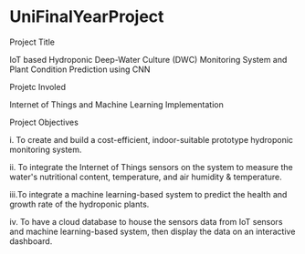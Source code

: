 # UniFinalYearProject

Project Title

IoT based Hydroponic Deep-Water Culture (DWC) Monitoring System and Plant Condition Prediction using CNN

Projetc Involed

Internet of Things and Machine Learning Implementation

Project Objectives 

i.  To create and build a cost-efficient, indoor-suitable prototype hydroponic monitoring system.

ii. To integrate the Internet of Things sensors on the system to measure the water's nutritional content, temperature, and air humidity & temperature.

iii.To integrate a machine learning-based system to predict the health and growth rate of the hydroponic plants.

iv. To have a cloud database to house the sensors data from IoT sensors and machine learning-based system, then display the data on an interactive dashboard.
